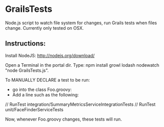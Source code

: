 GrailsTests
===========

Node.js script to watch file system for changes, run Grails tests when files change. Currently only tested on OSX.

 Instructions:
 -------------
 Install NodeJS: http://nodejs.org/download/

 Open a Terminal in the portal dir. Type:
 npm install growl lodash nodewatch
 "node GrailsTests.js".

 To MANUALLY DECLARE a test to be run:
 - go into the class Foo.groovy:
 - Add a line such as the following:

 // RunTest integration/SummaryMetricsServiceIntegrationTests
 // RunTest unit/FaceFinderServiceTests

 Now, whenever Foo.groovy changes, these tests will run.